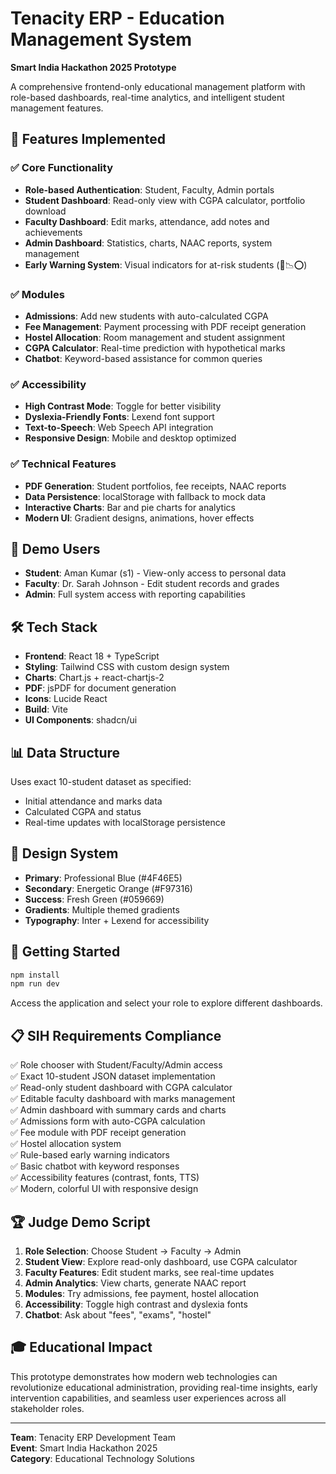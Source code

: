 # Tenacity ERP - Education Management System

**Smart India Hackathon 2025 Prototype**

A comprehensive frontend-only educational management platform with role-based dashboards, real-time analytics, and intelligent student management features.

## 🚀 Features Implemented

### ✅ Core Functionality
- **Role-based Authentication**: Student, Faculty, Admin portals
- **Student Dashboard**: Read-only view with CGPA calculator, portfolio download
- **Faculty Dashboard**: Edit marks, attendance, add notes and achievements
- **Admin Dashboard**: Statistics, charts, NAAC reports, system management
- **Early Warning System**: Visual indicators for at-risk students (🔻📉⭕)

### ✅ Modules
- **Admissions**: Add new students with auto-calculated CGPA
- **Fee Management**: Payment processing with PDF receipt generation
- **Hostel Allocation**: Room management and student assignment
- **CGPA Calculator**: Real-time prediction with hypothetical marks
- **Chatbot**: Keyword-based assistance for common queries

### ✅ Accessibility
- **High Contrast Mode**: Toggle for better visibility
- **Dyslexia-Friendly Fonts**: Lexend font support
- **Text-to-Speech**: Web Speech API integration
- **Responsive Design**: Mobile and desktop optimized

### ✅ Technical Features
- **PDF Generation**: Student portfolios, fee receipts, NAAC reports
- **Data Persistence**: localStorage with fallback to mock data
- **Interactive Charts**: Bar and pie charts for analytics
- **Modern UI**: Gradient designs, animations, hover effects

## 🎯 Demo Users

- **Student**: Aman Kumar (s1) - View-only access to personal data
- **Faculty**: Dr. Sarah Johnson - Edit student records and grades  
- **Admin**: Full system access with reporting capabilities

## 🛠 Tech Stack

- **Frontend**: React 18 + TypeScript
- **Styling**: Tailwind CSS with custom design system
- **Charts**: Chart.js + react-chartjs-2
- **PDF**: jsPDF for document generation
- **Icons**: Lucide React
- **Build**: Vite
- **UI Components**: shadcn/ui

## 📊 Data Structure

Uses exact 10-student dataset as specified:
- Initial attendance and marks data
- Calculated CGPA and status
- Real-time updates with localStorage persistence

## 🎨 Design System

- **Primary**: Professional Blue (#4F46E5)
- **Secondary**: Energetic Orange (#F97316)  
- **Success**: Fresh Green (#059669)
- **Gradients**: Multiple themed gradients
- **Typography**: Inter + Lexend for accessibility

## 🔧 Getting Started

```bash
npm install
npm run dev
```

Access the application and select your role to explore different dashboards.

## 📋 SIH Requirements Compliance

✅ Role chooser with Student/Faculty/Admin access  
✅ Exact 10-student JSON dataset implementation  
✅ Read-only student dashboard with CGPA calculator  
✅ Editable faculty dashboard with marks management  
✅ Admin dashboard with summary cards and charts  
✅ Admissions form with auto-CGPA calculation  
✅ Fee module with PDF receipt generation  
✅ Hostel allocation system  
✅ Rule-based early warning indicators  
✅ Basic chatbot with keyword responses  
✅ Accessibility features (contrast, fonts, TTS)  
✅ Modern, colorful UI with responsive design  

## 🏆 Judge Demo Script

1. **Role Selection**: Choose Student → Faculty → Admin
2. **Student View**: Explore read-only dashboard, use CGPA calculator
3. **Faculty Features**: Edit student marks, see real-time updates
4. **Admin Analytics**: View charts, generate NAAC report
5. **Modules**: Try admissions, fee payment, hostel allocation
6. **Accessibility**: Toggle high contrast and dyslexia fonts
7. **Chatbot**: Ask about "fees", "exams", "hostel"

## 🎓 Educational Impact

This prototype demonstrates how modern web technologies can revolutionize educational administration, providing real-time insights, early intervention capabilities, and seamless user experiences across all stakeholder roles.

---

**Team**: Tenacity ERP Development Team  
**Event**: Smart India Hackathon 2025  
**Category**: Educational Technology Solutions
